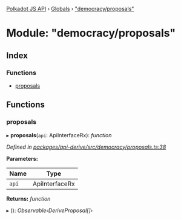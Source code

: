 [Polkadot JS API](../README.md) › [Globals](../globals.md) › ["democracy/proposals"](_democracy_proposals_.md)

# Module: "democracy/proposals"

## Index

### Functions

* [proposals](_democracy_proposals_.md#proposals)

## Functions

###  proposals

▸ **proposals**(`api`: ApiInterfaceRx): *function*

*Defined in [packages/api-derive/src/democracy/proposals.ts:38](https://github.com/polkadot-js/api/blob/c9921f002f/packages/api-derive/src/democracy/proposals.ts#L38)*

**Parameters:**

Name | Type |
------ | ------ |
`api` | ApiInterfaceRx |

**Returns:** *function*

▸ (): *Observable‹DeriveProposal[]›*
